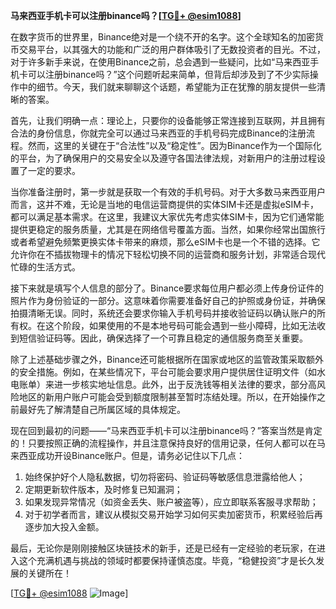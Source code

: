 **马来西亚手机卡可以注册binance吗？[[TG💪+ @esim1088](https://t.me/s/esim1088)]**

在数字货币的世界里，Binance绝对是一个绕不开的名字。这个全球知名的加密货币交易平台，以其强大的功能和广泛的用户群体吸引了无数投资者的目光。不过，对于许多新手来说，在使用Binance之前，总会遇到一些疑问，比如“马来西亚手机卡可以注册binance吗？”这个问题听起来简单，但背后却涉及到了不少实际操作中的细节。今天，我们就来聊聊这个话题，希望能为正在犹豫的朋友提供一些清晰的答案。

首先，让我们明确一点：理论上，只要你的设备能够正常连接到互联网，并且拥有合法的身份信息，你就完全可以通过马来西亚的手机号码完成Binance的注册流程。然而，这里的关键在于“合法性”以及“稳定性”。因为Binance作为一个国际化的平台，为了确保用户的交易安全以及遵守各国法律法规，对新用户的注册过程设置了一定的要求。

当你准备注册时，第一步就是获取一个有效的手机号码。对于大多数马来西亚用户而言，这并不难，无论是当地的电信运营商提供的实体SIM卡还是虚拟eSIM卡，都可以满足基本需求。在这里，我建议大家优先考虑实体SIM卡，因为它们通常能提供更稳定的服务质量，尤其是在网络信号覆盖方面。当然，如果你经常出国旅行或者希望避免频繁更换实体卡带来的麻烦，那么eSIM卡也是一个不错的选择。它允许你在不插拔物理卡的情况下轻松切换不同的运营商和服务计划，非常适合现代忙碌的生活方式。

接下来就是填写个人信息的部分了。Binance要求每位用户都必须上传身份证件的照片作为身份验证的一部分。这意味着你需要准备好自己的护照或身份证，并确保拍摄清晰无误。同时，系统还会要求你输入手机号码并接收验证码以确认账户的所有权。在这个阶段，如果使用的不是本地号码可能会遇到一些小障碍，比如无法收到短信验证码等。因此，确保选择了一个可靠且稳定的通信服务商至关重要。

除了上述基础步骤之外，Binance还可能根据所在国家或地区的监管政策采取额外的安全措施。例如，在某些情况下，平台可能会要求用户提供居住证明文件（如水电账单）来进一步核实地址信息。此外，出于反洗钱等相关法律的要求，部分高风险地区的新用户账户可能会受到额度限制甚至暂时冻结处理。所以，在开始操作之前最好先了解清楚自己所属区域的具体规定。

现在回到最初的问题——“马来西亚手机卡可以注册binance吗？”答案当然是肯定的！只要按照正确的流程操作，并且注意保持良好的信用记录，任何人都可以在马来西亚成功开设Binance账户。但是，请务必记住以下几点：

1. 始终保护好个人隐私数据，切勿将密码、验证码等敏感信息泄露给他人；
2. 定期更新软件版本，及时修复已知漏洞；
3. 如果发现异常情况（如资金丢失、账户被盗等），应立即联系客服寻求帮助；
4. 对于初学者而言，建议从模拟交易开始学习如何买卖加密货币，积累经验后再逐步加大投入金额。

最后，无论你是刚刚接触区块链技术的新手，还是已经有一定经验的老玩家，在进入这个充满机遇与挑战的领域时都要保持谨慎态度。毕竟，“稳健投资”才是长久发展的关键所在！

[[TG💪+ @esim1088](https://t.me/s/esim1088) ![Image](https://i.postimg.cc/4NQfJmqS/Snipaste-2025-05-13-00-14-12.png)]